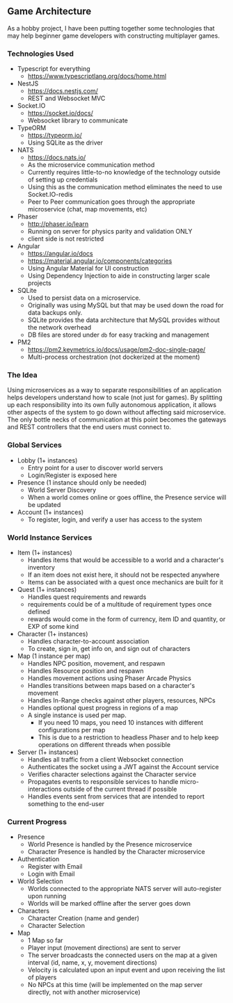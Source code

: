 ## Game Architecture

As a hobby project, I have been putting together some technologies that may help beginner game developers with
constructing multiplayer games.


### Technologies Used
- Typescript for everything
    - https://www.typescriptlang.org/docs/home.html
- NestJS 
    - https://docs.nestjs.com/
    - REST and Websocket MVC
- Socket.IO 
    - https://socket.io/docs/
    - Websocket library to communicate
- TypeORM 
    - https://typeorm.io/
    - Using SQLite as the driver
- NATS 
    - https://docs.nats.io/
    - As the microservice communication method
    - Currently requires little-to-no knowledge of the technology outside of setting up credentials
    - Using this as the communication method eliminates the need to use Socket.IO-redis
    - Peer to Peer communication goes through the appropriate microservice (chat, map movements, etc)
- Phaser 
    - http://phaser.io/learn
    - Running on server for physics parity and validation ONLY
    - client side is not restricted
- Angular
    - https://angular.io/docs
    - https://material.angular.io/components/categories
    - Using Angular Material for UI construction
    - Using Dependency Injection to aide in constructing larger scale projects
- SQLite
    - Used to persist data on a microservice.
    - Originally was using MySQL but that may be used down the road for data backups only.
    - SQLite provides the data architecture that MySQL provides without the network overhead
    - DB files are stored under `db` for easy tracking and management
- PM2
    - https://pm2.keymetrics.io/docs/usage/pm2-doc-single-page/
    - Multi-process orchestration (not dockerized at the moment)

### The Idea

Using microservices as a way to separate responsibilities of an application helps developers understand how to
scale (not just for games).
By splitting up each responsibility into its own fully autonomous application, it allows other aspects of
the system to go down without affecting said microservice. 
The only bottle necks of communication at this point becomes the gateways and REST controllers that the end users
must connect to.

### Global Services

- Lobby (1+ instances)
    - Entry point for a user to discover world servers
    - Login/Register is exposed here
- Presence (1 instance should only be needed)
    - World Server Discovery
    - When a world comes online or goes offline, the Presence service will be updated
- Account (1+ instances)
    - To register, login, and verify a user has access to the system

### World Instance Services

- Item (1+ instances)
    - Handles items that would be accessible to a world and a character's inventory
    - If an item does not exist here, it should not be respected anywhere
    - Items can be associated with a quest once mechanics are built for it
- Quest (1+ instances)
    - Handles quest requirements and rewards
    - requirements could be of a multitude of requirement types once defined
    - rewards would come in the form of currency, item ID and quantity, or EXP of some kind
- Character (1+ instances)
    - Handles character-to-account association
    - To create, sign in, get info on, and sign out of characters
- Map (1 instance per map)
    - Handles NPC position, movement, and respawn
    - Handles Resource position and respawn
    - Handles movement actions using Phaser Arcade Physics
    - Handles transitions between maps based on a character's movement
    - Handles In-Range checks against other players, resources, NPCs
    - Handles optional quest progress in regions of a map
    - A single instance is used per map.
        - If you need 10 maps, you need 10 instances with different configurations per map
        - This is due to a restriction to headless Phaser and to help keep operations on different threads when possible
- Server (1+ instances)
    - Handles all traffic from a client Websocket connection
    - Authenticates the socket using a JWT against the Account service
    - Verifies character selections against the Character service
    - Propagates events to responsible services to handle micro-interactions outside of the current thread if possible
    - Handles events sent from services that are intended to report something to the end-user

### Current Progress
- Presence
    - World Presence is handled by the Presence microservice
    - Character Presence is handled by the Character microservice
- Authentication
    - Register with Email
    - Login with Email
- World Selection
    - Worlds connected to the appropriate NATS server will auto-register upon running
    - Worlds will be marked offline after the server goes down
- Characters
    - Character Creation (name and gender)
    - Character Selection
- Map
    - 1 Map so far
    - Player input (movement directions) are sent to server
    - The server broadcasts the connected users on the map at a given interval (id, name, x, y, movement directions)
    - Velocity is calculated upon an input event and upon receiving the list of players
    - No NPCs at this time (will be implemented on the map server directly, not with another microservice)
